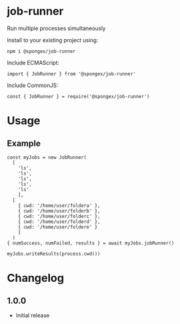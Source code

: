 #  job-runner

Run multiple processes simultaneously

Install to your existing project using:
```
npm i @spongex/job-runner
```

Include ECMAScript:
```
import { JobRunner } from '@spongex/job-runner'
```

Include CommonJS:
```
const { JobRunner } = require('@spongex/job-runner')
```

# Usage

## Example

```
const myJobs = new JobRunner(
  [
    'ls',
    'ls',
    'ls',
    'ls',
    'ls'
    ],
  [
    { cwd: '/home/user/foldera' },
    { cwd: '/home/user/folderb' },
    { cwd: '/home/user/folderc' },
    { cwd: '/home/user/folderd' },
    { cwd: '/home/user/foldere' }
    ]
  )
{ numSuccess, numFailed, results } = await myJobs.jobRunner()

myJobs.writeResults(process.cwd())
```

# Changelog

## 1.0.0
- Initial release
